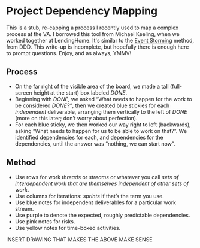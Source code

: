 # Project Dependency Mapping

This is a stub, re-capping a process I recently used to map a complex process at the VA. I borrowed this tool from Michael Keeling, when we worked together at LendingHome. It's similar to the [Event Storming](https://en.wikipedia.org/wiki/Event_storming) method, from DDD. This write-up is incomplete, but hopefully there is enough here to prompt questions. Enjoy, and as always, YMMV!

## Process

- On the far right of the visible area of the board, we made a tall (full-screen height at the start) box labeled _DONE_.
- Beginning with _DONE_, we asked “What needs to happen for the work to be considered _DONE?”_, then we created blue stickies for each _independent_ deliverable, arranging them vertically to the left of _DONE_ (more on this later; don’t worry about perfection).
- For each blue sticky, we then worked our way right to left (backwards), asking “What needs to happen for us to be able to work on that?”. We identified dependencies for each, and dependencies for the dependencies, until the answer was “nothing, we can start now”.

## Method

- Use rows for work _threads_ or _streams_ or whatever you call _sets of interdependent work that are themselves independent of other sets of work_.
- Use columns for iterations: _sprints_ if that’s the term you use.
- Use blue notes for independent deliverables for a particular work stream.
- Use purple to denote the expected, roughly predictable dependencies.
- Use pink notes for risks.
- Use yellow notes for time-boxed activities.

INSERT DRAWING THAT MAKES THE ABOVE MAKE SENSE
<!--stackedit_data:
eyJoaXN0b3J5IjpbMTEzMDQ4MjkzNF19
-->